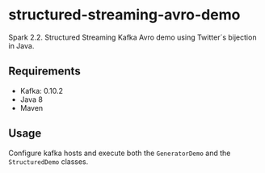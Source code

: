 # structured-streaming-avro-demo

Spark 2.2. Structured Streaming Kafka Avro demo using Twitter´s bijection in Java. 

## Requirements 

* Kafka: 0.10.2
* Java 8
* Maven

## Usage

Configure kafka hosts and execute both the ```GeneratorDemo``` and the ```StructuredDemo``` classes.
